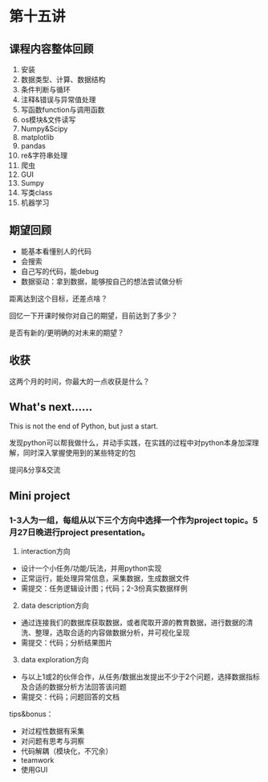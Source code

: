 # 第十五讲

## 课程内容整体回顾

1. 安装
2. 数据类型、计算、数据结构
3. 条件判断与循环
4. 注释&错误与异常值处理
5. 写函数function与调用函数
6. os模块&文件读写
7. Numpy&Scipy
8. matplotlib
9. pandas
10. re&字符串处理
11. 爬虫
12. GUI
13. Sumpy
14. 写类class
15. 机器学习

## 期望回顾
- 能基本看懂别人的代码
- 会搜索
- 自己写的代码，能debug
- 数据驱动：拿到数据，能够按自己的想法尝试做分析

距离达到这个目标，还差点啥？


回忆一下开课时候你对自己的期望，目前达到了多少？


是否有新的/更明确的对未来的期望？

## 收获

这两个月的时间，你最大的一点收获是什么？

## What's next……

This is not the end of Python, but just a start.


发现python可以帮我做什么，并动手实践，在实践的过程中对python本身加深理解，同时深入掌握使用到的某些特定的包


提问&分享&交流

## Mini project

### 1-3人为一组，每组从以下三个方向中选择一个作为project topic。5月27日晚进行project presentation。

1. interaction方向

- 设计一个小任务/功能/玩法，并用python实现
- 正常运行，能处理异常信息，采集数据，生成数据文件
- 需提交：任务逻辑设计图；代码；2-3份真实数据样例

2. data description方向

- 通过连接我们的数据库获取数据，或者爬取开源的教育数据，进行数据的清洗、整理，选取合适的内容做数据分析，并可视化呈现
- 需提交：代码；分析结果图片

3. data exploration方向
- 与以上1或2的伙伴合作，从任务/数据出发提出不少于2个问题，选择数据指标及合适的数据分析方法回答该问题
- 需提交：代码；问题回答的文档

tips&bonus：

- 对过程性数据有采集
- 对问题有思考与洞察
- 代码解耦（模块化，不冗余）
- teamwork
- 使用GUI
